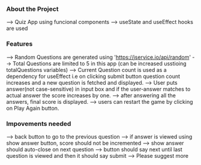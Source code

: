 ### About the Project

 --> Quiz App using funcional components
 --> useState and useEffect hooks are used

 ### Features
 --> Random Questions are generated using 'https://jservice.io/api/random'
 --> Total Questions are limited to 5 in this app (can be increased usstioing totalQuestions variables)
 --> Current Question count is used as a dependency for useEffect i.e on clicking submit button question count      increases and a new question is fetched and displayed.
 --> User puts answer(not case-sensitive) in input box and if the user-answer matches to actual answer the score increases by one.
 --> after answering all the answers, final score is displayed.
 --> users can restart the game by clicking on Play Again button.

 ### Impovements needed
 --> back button to go to the previous question
 --> if answer is viewed using show answer button, score should not be incremented
 --> show answer should auto-close on next question
 --> button should say next until last question is viewed and then it should say submit
 --> Please suggest more

      